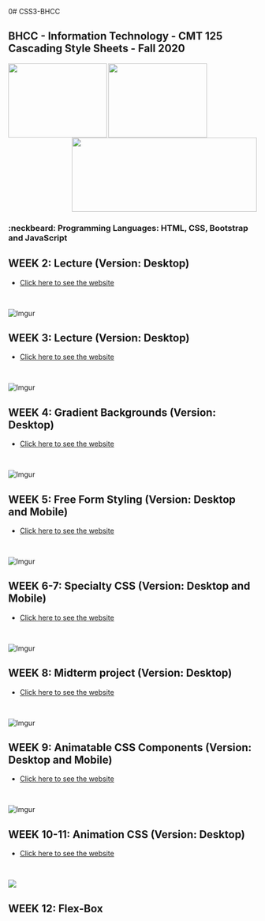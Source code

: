 0# CSS3-BHCC

## BHCC - Information Technology - CMT 125 Cascading Style Sheets - Fall 2020

<img align="left" width="200" height="150" src="https://media.giphy.com/media/l3vRfNA1p0rvhMSvS/giphy.gif">

<img align="left" width="200" height="150" src="https://media.giphy.com/media/fsEaZldNC8A1PJ3mwp/giphy.gif">
<p align="right">
  <img width="375" height="150" src="https://services.jsatech.com/custom/cached/104/images/header_image.jpg">
</p>

### :neckbeard: Programming Languages: HTML, CSS, Bootstrap and JavaScript

## WEEK 2: Lecture (Version: Desktop)
- [Click here to see the website](https://keen-blackwell-3a4811.netlify.app/)
<br>

![Imgur](https://i.imgur.com/SEdSzDc.png)

## WEEK 3: Lecture (Version: Desktop)
- [Click here to see the website](https://hopeful-wing-9780f5.netlify.app/)
<br>

![Imgur](https://i.imgur.com/vvBc2Rs.png)

## WEEK 4: Gradient Backgrounds (Version: Desktop)
- [Click here to see the website](https://infallible-mirzakhani-9db2f0.netlify.app/)
<br>

![Imgur](https://i.imgur.com/ZHGiFCs.png)

## WEEK 5: Free Form Styling (Version: Desktop and Mobile)
- [Click here to see the website](https://optimistic-keller-49f9b8.netlify.app/)
<br>

![Imgur](https://i.imgur.com/v0F6XLw.png)

## WEEK 6-7: Specialty CSS (Version: Desktop and Mobile)
- [Click here to see the website](https://focused-kirch-1ac797.netlify.app/)
<br>

![Imgur](https://i.imgur.com/Bt3nA5v.png)

## WEEK 8: Midterm project (Version: Desktop)
- [Click here to see the website](https://youthful-dubinsky-cce17c.netlify.app/)
<br>

![Imgur](https://i.imgur.com/kgFtmqH.png)

## WEEK 9: Animatable CSS Components (Version: Desktop and Mobile)
- [Click here to see the website](https://quizzical-lalande-bf2a10.netlify.app/)
<br>

![Imgur](https://i.imgur.com/izjYhxk.png)

## WEEK 10-11: Animation CSS (Version: Desktop)
- [Click here to see the website](https://compassionate-bardeen-d6644c.netlify.app/)
<br>

![](https://github.com/thiagobardini/CSS-BHCC/blob/master/week10-11/image/animationCSS3.gif)

## WEEK 12: Flex-Box

